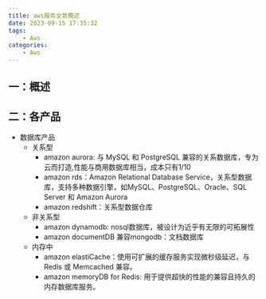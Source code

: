 ```yaml
---
title: aws服务全景概述
date: 2023-09-15 17:35:32
tags:
    - Aws
categories:
    - Aws
---
```


## 一：概述

## 二：各产品

* 数据库产品
  * 关系型
    * amazon aurora: 与 MySQL 和 PostgreSQL 兼容的关系数据库，专为云而打造,性能与商用数据库相当，成本只有1/10
    * amazon rds：Amazon Relational Database Service，关系型数据库，支持多种数据引擎，如MySQL、PostgreSQL、Oracle、SQL Server 和 Amazon Aurora
    * amazon redshift：关系型数据仓库
  * 非关系型
    * amazon dynamodb: nosql数据库，被设计为近乎有无限的可拓展性
    * amazon documentDB 兼容mongodb：文档数据库
  * 内存中
    * amazon elastiCache：使用可扩展的缓存服务实现微秒级延迟，与 Redis 或 Memcached 兼容。
    * amazon memoryDB for Redis: 用于提供超快的性能的兼容且持久的内存数据库服务。